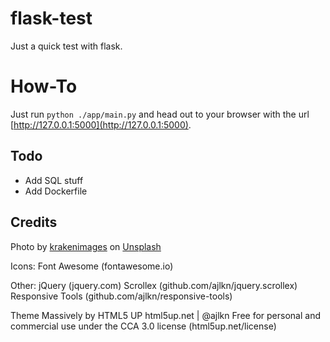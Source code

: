 # flask-test

Just a quick test with flask.

# How-To

Just run `python ./app/main.py` and head out to your browser with the url [http://127.0.0.1:5000](http://127.0.0.1:5000).

## Todo

- Add SQL stuff
- Add Dockerfile

## Credits

Photo by <a href="https://unsplash.com/@krakenimages?utm_source=unsplash&utm_medium=referral&utm_content=creditCopyText">krakenimages</a> on <a href="https://unsplash.com/s/photos/secret?utm_source=unsplash&utm_medium=referral&utm_content=creditCopyText">Unsplash</a>

Icons:
    Font Awesome (fontawesome.io)

Other:
    jQuery (jquery.com)
    Scrollex (github.com/ajlkn/jquery.scrollex)
    Responsive Tools (github.com/ajlkn/responsive-tools)

Theme Massively by HTML5 UP
html5up.net | @ajlkn
Free for personal and commercial use under the CCA 3.0 license (html5up.net/license)
